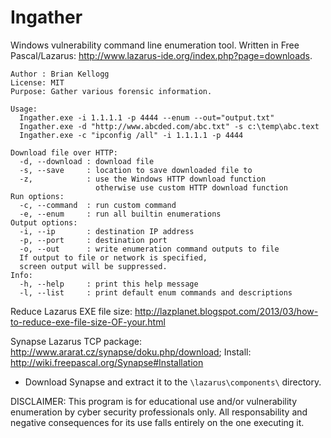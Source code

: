 # Ingather

Windows vulnerability command line enumeration tool.  Written in Free Pascal/Lazarus: http://www.lazarus-ide.org/index.php?page=downloads.

```
Author : Brian Kellogg
License: MIT
Purpose: Gather various forensic information.

Usage:
  Ingather.exe -i 1.1.1.1 -p 4444 --enum --out="output.txt"
  Ingather.exe -d "http://www.abcded.com/abc.txt" -s c:\temp\abc.text
  Ingather.exe -c "ipconfig /all" -i 1.1.1.1 -p 4444

Download file over HTTP:
  -d, --download : download file
  -s, --save     : location to save downloaded file to
  -z,            : use the Windows HTTP download function
                   otherwise use custom HTTP download function
Run options:
  -c, --command  : run custom command
  -e, --enum     : run all builtin enumerations
Output options:
  -i, --ip       : destination IP address
  -p, --port     : destination port
  -o, --out      : write enumeration command outputs to file
  If output to file or network is specified,
  screen output will be suppressed.
Info:
  -h, --help     : print this help message
  -l, --list     : print default enum commands and descriptions
```
Reduce Lazarus EXE file size: http://lazplanet.blogspot.com/2013/03/how-to-reduce-exe-file-size-OF-your.html

Synapse Lazarus TCP package:  http://www.ararat.cz/synapse/doku.php/download; Install: http://wiki.freepascal.org/Synapse#Installation
- Download Synapse and extract it to the `\lazarus\components\` directory.

DISCLAIMER:
This program is for educational use and/or vulnerability enumeration by cyber security professionals only.  All responsability and negative consequences for its use falls entirely on the one executing it.
